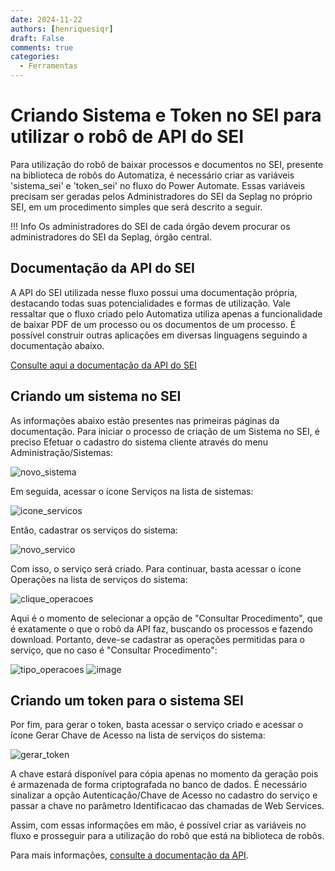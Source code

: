 ```yaml
---
date: 2024-11-22
authors: [henriquesiqr]
draft: False
comments: true
categories:
  - Ferramentas
---
```


# Criando Sistema e Token no SEI para utilizar o robô de API do SEI

Para utilização do robô de baixar processos e documentos no SEI, presente na biblioteca de robôs do Automatiza, é necessário criar as variáveis 'sistema_sei' e 'token_sei' no fluxo do Power Automate. Essas variáveis precisam ser geradas pelos Administradores do SEI da Seplag no próprio SEI, em um procedimento simples que será descrito a seguir.

<!-- more -->
!!! Info
    Os administradores do SEI de cada órgão devem procurar os administradores do SEI da Seplag, órgão central.

## Documentação da API do SEI
A API do SEI utilizada nesse fluxo possui uma documentação própria, destacando todas suas potencialidades e formas de utilização. Vale ressaltar que o fluxo criado pelo Automatiza utiliza apenas a funcionalidade de baixar PDF de um processo ou os documentos de um processo. É possível construir outras aplicações em diversas linguagens seguindo a documentação abaixo.

[Consulte aqui a documentação da API do SEI](https://automatiza-mg.github.io/automatizacoes/robos/consulta_procedimento_sei/#pre-requisitos)


## Criando um sistema no SEI
As informações abaixo estão presentes nas primeiras páginas da documentação. Para iniciar o processo de criação de um Sistema no SEI, é preciso Efetuar o cadastro do sistema cliente através do menu Administração/Sistemas:

![novo_sistema](https://github.com/user-attachments/assets/e4d93e30-2183-4aac-bdce-fd91809428f5)


Em seguida, acessar o ícone Serviços na lista de sistemas:

![icone_servicos](https://github.com/user-attachments/assets/57b03244-c51a-4c86-9ca3-10560ee21e0a)


Então, cadastrar os serviços do sistema:

![novo_servico](https://github.com/user-attachments/assets/63218307-75d9-480c-bd0c-85296b3ae789)


Com isso, o serviço será criado. Para continuar, basta acessar o ícone Operações na lista de serviços do sistema:

![clique_operacoes](https://github.com/user-attachments/assets/b7c4116a-7ab7-429c-8f61-8f857bd9cb99)


Aqui é o momento de selecionar a opção de "Consultar Procedimento", que é exatamente o que o robô da API faz, buscando os processos e fazendo download. Portanto, deve-se cadastrar as operações permitidas para o serviço, que no caso é "Consultar Procedimento":

![tipo_operacoes](https://github.com/user-attachments/assets/a71d0145-f10f-4cf6-9b72-e5aff31bf1a1)
![image](https://github.com/user-attachments/assets/d1602ea2-48ab-4804-84f7-3ca97aaeda51)


## Criando um token para o sistema SEI

Por fim, para gerar o token, basta acessar o serviço criado e acessar o ícone Gerar Chave de Acesso na lista de serviços do sistema:

![gerar_token](https://github.com/user-attachments/assets/31c49bba-1cd5-4800-8eba-c0f78f91b3f4)


A chave estará disponível para cópia apenas no momento da geração pois é armazenada de forma criptografada no banco de dados. É necessário sinalizar a opção Autenticação/Chave de Acesso no cadastro do serviço e passar a chave no parâmetro Identificacao das chamadas de Web Services.

Assim, com essas informações em mão, é possível criar as variáveis no fluxo e prosseguir para a utilização do robô que está na biblioteca de robôs.

Para mais informações, [consulte a documentação da API](https://automatiza-mg.github.io/automatizacoes/robos/consulta_procedimento_sei/#pre-requisitos).
